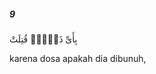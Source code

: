 ##### 9

<span class="ayah">بِأَىِّ ذَنۢبٍۢ قُتِلَتْ</span>

<span class="ayah_translation">karena dosa apakah dia dibunuh,</span>
